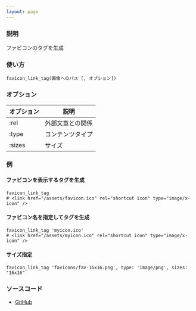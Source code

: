 ```yaml
---
layout: page
---
```

### 説明
ファビコンのタグを生成

### 使い方
    favicon_link_tag(画像へのパス [, オプション])

### オプション

オプション  | 説明
-------|----------------
:rel   | 外部文章との関係
:type  | コンテンツタイプ
:sizes | サイズ

### 例
#### ファビコンを表示するタグを生成
    favicon_link_tag
    # <link href="/assets/favicon.ico" rel="shortcut icon" type="image/x-icon" />

#### ファビコン名を指定してタグを生成
    favicon_link_tag 'myicon.ico'
    # <link href="/assets/myicon.ico" rel="shortcut icon" type="image/x-icon" />

#### サイズ指定
    favicon_link_tag 'favicons/fav-16x16.png', type: 'image/png', sizes: "16x16"

### ソースコード
* [GitHub](https://github.com/rails/rails/blob/f33d52c95217212cbacc8d5e44b5a8e3cdc6f5b3/actionview/lib/action_view/helpers/asset_tag_helper.rb#L226)